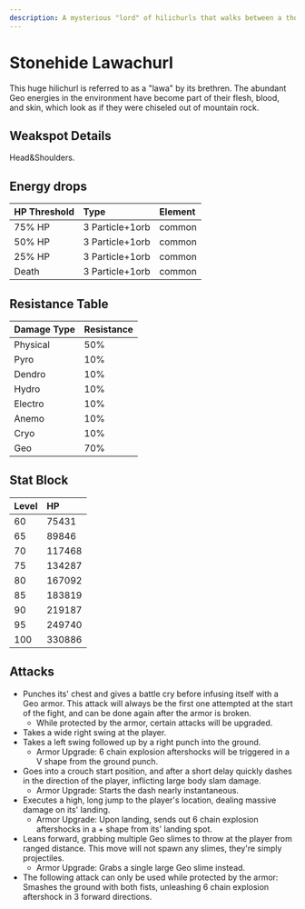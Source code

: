 ```yaml
---
description: A mysterious "lord" of hilichurls that walks between a thousand peaks..
---
```


# Stonehide Lawachurl

This huge hilichurl is referred to as a "lawa" by its brethren. The abundant Geo energies in the environment have become part of their flesh, blood, and skin, which look as if they were chiseled out of mountain rock.

## Weakspot Details

Head&Shoulders.

## Energy drops

| HP Threshold | Type            | Element |
| :----------- | :-------------- | :------ |
| 75% HP       | 3 Particle+1orb | common  |
| 50% HP       | 3 Particle+1orb | common  |
| 25% HP       | 3 Particle+1orb | common  |
| Death        | 3 Particle+1orb | common  |

## Resistance Table

| Damage Type | Resistance |
| :---------- | :--------- |
| Physical    | 50%        |
| Pyro        | 10%        |
| Dendro      | 10%        |
| Hydro       | 10%        |
| Electro     | 10%        |
| Anemo       | 10%        |
| Cryo        | 10%        |
| Geo         | 70%        |

## Stat Block

| Level | HP     |
| :---- | :----- |
| 60    | 75431  |
| 65    | 89846  |
| 70    | 117468 |
| 75    | 134287 |
| 80    | 167092 |
| 85    | 183819 |
| 90    | 219187 |
| 95    | 249740 |
| 100   | 330886 |

## Attacks

* Punches its' chest and gives a battle cry before infusing itself with a Geo armor. This attack will always be the first one attempted at the start of the fight, and can be done again after the armor is broken.
  * While protected by the armor, certain attacks will be upgraded.
* Takes a wide right swing at the player.
* Takes a left swing followed up by a right punch into the ground.
  * Armor Upgrade: 6 chain explosion aftershocks will be triggered in a V shape from the ground punch.
* Goes into a crouch start position, and after a short delay quickly dashes in the direction of the player, inflicting large body slam damage.
  * Armor Upgrade: Starts the dash nearly instantaneous.
* Executes a high, long jump to the player's location, dealing massive damage on its' landing.
  * Armor Upgrade: Upon landing, sends out 6 chain explosion aftershocks in a + shape from its' landing spot.
* Leans forward, grabbing multiple Geo slimes to throw at the player from ranged distance. This move will not spawn any slimes, they're simply projectiles.
  * Armor Upgrade: Grabs a single large Geo slime instead.
* The following attack can only be used while protected by the armor: Smashes the ground with both fists, unleashing 6 chain explosion aftershock in 3 forward directions.
